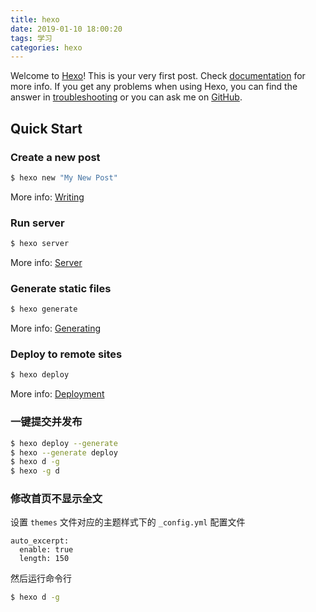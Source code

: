 ```yaml
---
title: hexo
date: 2019-01-10 18:00:20
tags: 学习
categories: hexo
---
```


Welcome to [Hexo](https://hexo.io/)! This is your very first post. Check [documentation](https://hexo.io/docs/) for more info. If you get any problems when using Hexo, you can find the answer in [troubleshooting](https://hexo.io/docs/troubleshooting.html) or you can ask me on [GitHub](https://github.com/hexojs/hexo/issues).

## Quick Start

### Create a new post

``` bash
$ hexo new "My New Post"
```

More info: [Writing](https://hexo.io/docs/writing.html)

### Run server

``` bash
$ hexo server
```

More info: [Server](https://hexo.io/docs/server.html)

### Generate static files

``` bash
$ hexo generate
```

More info: [Generating](https://hexo.io/docs/generating.html)

### Deploy to remote sites

``` bash
$ hexo deploy
```

More info: [Deployment](https://hexo.io/docs/deployment.html)

### 一键提交并发布

``` bash
$ hexo deploy --generate
$ hexo --generate deploy
$ hexo d -g
$ hexo -g d
```

### 修改首页不显示全文

设置 `themes` 文件对应的主题样式下的 `_config.yml` 配置文件

```
auto_excerpt:
  enable: true
  length: 150
```
然后运行命令行

``` bash
$ hexo d -g
```
